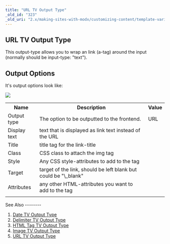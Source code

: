 ```yaml
---
title: "URL TV Output Type"
_old_id: "323"
_old_uri: "2.x/making-sites-with-modx/customizing-content/template-variables/template-variable-output-types/url-tv-output-type"
---
```


URL TV Output Type
------------------

This output-type allows you to wrap an link (a-tag) around the input (normally should be input-type: "text").

Output Options
--------------

It's output options look like:

![](/download/attachments/35095501/tv-url-output.png?version=1&modificationDate=1308561292000)

<table><tbody><tr><th>Name</th><th>Description</th><th>Value</th></tr><tr><td>Output type</td><td>The option to be outputted to the frontend.</td><td>URL</td></tr><tr><td>Display text</td><td>text that is displayed as link text instead of the URL</td><td> </td></tr><tr><td>Title</td><td>title tag for the link-title</td><td> </td></tr><tr><td>Class</td><td>CSS class to attach the img tag   
</td><td> </td></tr><tr><td>Style</td><td>Any CSS style-attributes to add to the tag   
</td><td> </td></tr><tr><td>Target</td><td>target of the link, should be left blank but could be "\_blank"</td><td> </td></tr><tr><td>Attributes</td><td>any other HTML-attributes you want to add to the tag</td><td> </td></tr><tr><td> </td><td> </td><td> </td></tr></tbody></table>See Also
--------

1. [Date TV Output Type](/revolution/2.x/making-sites-with-modx/customizing-content/template-variables/template-variable-output-types/date-tv-output-type)
2. [Delimiter TV Output Type](/revolution/2.x/making-sites-with-modx/customizing-content/template-variables/template-variable-output-types/delimiter-tv-output-type)
3. [HTML Tag TV Output Type](/revolution/2.x/making-sites-with-modx/customizing-content/template-variables/template-variable-output-types/html-tag-tv-output-type)
4. [Image TV Output Type](/revolution/2.x/making-sites-with-modx/customizing-content/template-variables/template-variable-output-types/image-tv-output-type)
5. [URL TV Output Type](/revolution/2.x/making-sites-with-modx/customizing-content/template-variables/template-variable-output-types/url-tv-output-type)